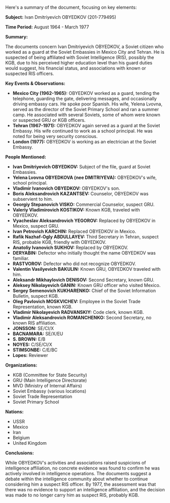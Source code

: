 Here's a summary of the document, focusing on key elements:

**Subject:** Ivan Dmitriyevich OBYEDKOV (201-779495)

**Time Period:** August 1964 - March 1977

**Summary:**

The documents concern Ivan Dmitriyevich OBYEDKOV, a Soviet citizen who worked as a guard at the Soviet Embassies in Mexico City and Tehran. He is suspected of being affiliated with Soviet Intelligence (RIS), possibly the KGB, due to his perceived higher education level than his guard duties would suggest, his financial status, and associations with known or suspected RIS officers.

**Key Events & Observations:**

*   **Mexico City (1962-1965):** OBYEDKOV worked as a guard, tending the telephone, guarding the gate, delivering messages, and occasionally driving embassy cars. He spoke poor Spanish. His wife, Yelena Lvovna, served as the director of the Soviet Primary School and ran a summer camp. He associated with several Soviets, some of whom were known or suspected GRU or KGB officers.
*   **Tehran (1967-1971):** OBYEDKOV again served as a guard at the Soviet Embassy. His wife continued to work as a school principal. He was noted for being very security conscious.
*   **London (1977):** OBYEDKOV is working as an electrician at the Soviet Embassy.

**People Mentioned:**

*   **Ivan Dmitriyevich OBYEDKOV:** Subject of the file, guard at Soviet Embassies.
*   **Yelena Lvovna OBYEDKOVA (nee DMITRIYEVA):** OBYEDKOV's wife, school principal.
*   **Vladimir Ivanovich OBYEDKOV:** OBYEDKOV's son.
*   **Boris Aleksandrovich KAZANTSEV:** Counselor, OBYEDKOV was subservient to him.
*   **Georgiy Stepanovich VISKO:** Commercial Counselor, suspect GRU.
*   **Valeriy Vladimirovich KOSTIKOV:** Known KGB, traveled with OBYEDKOV.
*   **Vyacheslav Aleksandrovich YEGOROV:** Replaced by OBYEDKOV in Mexico, suspect GRU.
*   **Ivan Petrovich KARCHIN:** Replaced OBYEDKOV in Mexico.
*   **Rafik Nazhaf-Ogly ABDULLAYEV:** Third Secretary in Tehran, suspect RIS, probable KGB, friendly with OBYEDKOV.
*   **Anatoliy Ivanovich SUKHOV:** Replaced by OBYEDKOV.
*   **DERYABIN:** Defector who initially thought the name OBYEDKOV was familiar.
*   **RASTVOROV:** Defector who did not recognize OBYEDKOV.
*   **Valentin Vasilyevich BAKULIN:** Known GRU, OBYEDKOV traveled with him.
*   **Aleksandr Mikhaylovich DENISOV:** Second Secretary, known GRU.
*   **Aleksey Nikolayevich GANIN:** Known GRU officer who visited Mexico.
*   **Sergey Semenovich KUKHARENKO:** Chief of the Soviet Information Bulletin, suspect KGB.
*   **Oleg Pavlovich MOSKVICHEV:** Employee in the Soviet Trade Representation, known KGB.
*   **Vladimir Nikolayevich RADVANSKIY:** Code clerk, known KGB.
*   **Vladimir Aleksandrovich ROMANCHENKO:** Second Secretary, no known RIS affiliation.
*   **JONSSON:** SE/CI/X
*   **BACNAMARA:** SE/X/EU
*   **S. BROWN:** E/B
*   **NOYES:** C/SE/CI/X
*   **STIMSONBE:** C/E/BC
*   **Lopes:** Reviewer

**Organizations:**

*   KGB (Committee for State Security)
*   GRU (Main Intelligence Directorate)
*   MVD (Ministry of Internal Affairs)
*   Soviet Embassy (various locations)
*   Soviet Trade Representation
*   Soviet Primary School

**Nations:**

*   USSR
*   Mexico
*   Iran
*   Belgium
*   United Kingdom

**Conclusions:**

While OBYEDKOV's activities and associations raised suspicions of intelligence affiliation, no concrete evidence was found to confirm he was actively involved in intelligence operations. The documents suggest a debate within the intelligence community about whether to continue considering him a suspect RIS officer. By 1977, the assessment was that there was no evidence to support an intelligence affiliation, and the decision was made to no longer carry him as suspect RIS, probably KGB.
